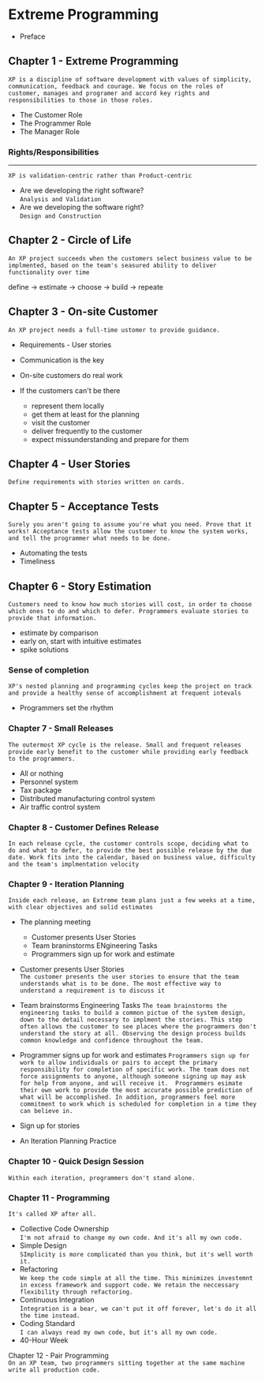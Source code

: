 # Extreme Programming

- Preface

## Chapter 1 - Extreme Programming   
`XP is a discipline of software development with values of simplicity, communication, feedback and courage. We focus on the roles of customer, manages and programer and accord key rights and responsibilities to those in those roles.`
- The Customer Role
- The Programmer Role
- The Manager Role

### Rights/Responsibilities  
----
`XP is validation-centric rather than Product-centric`
- Are we developing the right software?   
`Analysis and Validation`
- Are we developing the software right?  
`Design and Construction`

## Chapter 2 - Circle of Life
`
An XP project succeeds when the customers select business value to be implmented, based on the team's seasured ability to deliver functionality over time
`

define -> estimate -> choose -> build -> repeate

## Chapter 3 - On-site Customer
`
An XP project needs a full-time ustomer to provide guidance.
`
- Requirements - User stories
- Communication is the key

- On-site customers do real work
- If the customers can't be there 
  - represent them locally
  - get them at least for the planning
  - visit the customer
  - deliver frequently to the customer 
  - expect missunderstanding and prepare for them

## Chapter 4 - User Stories
`Define requirements with stories written on cards.`

## Chapter 5 - Acceptance Tests
`Surely you aren't going to assume you're what you need. Prove that it works! Acceptance tests allow the customer to know the system works, and tell the programmer what needs to be done.`

- Automating the tests
- Timeliness

## Chapter 6 - Story Estimation
`Customers need to know how much stories will cost, in order to choose which ones to do and which to defer. Programmers evaluate stories to provide that information.`

- estimate by comparison
- early on, start with intuitive estimates
- spike solutions


### Sense of completion
`XP's nested planning and programming cycles keep the project on track and provide a healthy sense of accomplishment at frequent intevals`

- Programmers set the rhythm

### Chapter 7 - Small Releases
`The outermost XP cycle is the release. Small and frequent releases provide early benefit to the customer while providing early feedback to the prоgrammers.`

- All or nothing
- Personnel system
- Tax package
- Distributed manufacturing control system
- Air traffic control system

### Chapter 8 - Customer Defines Release
`In each release cycle, the customer controls scope, deciding what to do and what to defer, to provide the best possible release by the due date. Work fits into the calendar, based on business value, difficulty and the team's implmentation velocity`

### Chapter 9 - Iteration Planning
`Inside each release, an Extreme team plans just a few weeks at a time, with clear objectives and solid estimates`

- The planning meeting
  - Customer presents User Stories
  - Team braninstorms ENgineering Tasks
  - Programmers sign up for work and estimate

- Customer presents User Stories  
`The customer presents the user stories to ensure that the team understands what is to be done. The most effective way to understand a requirement is to discuss it`

- Team brainstorms Engineering Tasks
`The team brainstorms the engineering tasks to build a common pictue of the system design, down to the detail necessary to implment the stories. This step often allows the customer to see places where the programmers don't understand the story at all. Observing the design process builds common knowledge and confidence throughout the team.`

- Programmer signs up for work and estimates
`Programmers sign up for work to allow individuals or pairs to accept the primary responsibility for completion of specific work. The team does not force assignments to anyone, although someone signing up may ask for help from anyone, and will receive it. 
Programmers esimate their own work to provide the most accurate possible prediction of what will be accomplished. In addition, programmers feel more commitment to work which is scheduled for completion in a time they can believe in.`

- Sign up for stories
- An Iteration Planning Practice

### Chapter 10 - Quick Design Session
`Within each iteration, programmers don't stand alone.`

### Chapter 11 - Programming
`It's called XP after all.`

- Collective Code Ownership  
`I'm not afraid to change my own code. And it's all my own code.`
- Simple Design  
`SImplicity is more complicated than you think, but it's well worth it.`
- Refactoring  
`We keep the code simple at all the time. This minimizes investemnt in excess framework and support code. We retain the neccessary flexibility through refactoring.`
- Continuous Integration   
`Ìntegration is a bear, we can't put it off forever, let's do it all the time instead.`
- Coding Standard   
`I can always read my own code, but it's all my own code.`
- 40-Hour Week

Chapter 12 - Pair Programming  
`On an XP team, two programmers sitting together at the same machine write all production code.`



